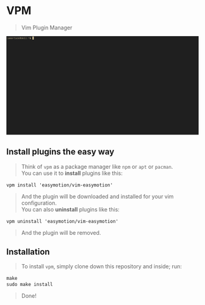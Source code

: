 # VPM
> Vim Plugin Manager

<div width='100%' style='text-align: center; width: 100%;' align='center'>
    <img src='tty.gif'/>
</div>

## Install plugins the easy way
> Think of `vpm` as a package manager like `npm` or `apt` or `pacman`.  
> You can use it to __install__ plugins like this:

    vpm install 'easymotion/vim-easymotion'

> And the plugin will be downloaded and installed for your vim configuration.  
> You can also __uninstall__ plugins like this:

    vpm uninstall 'easymotion/vim-easymotion'

> And the plugin will be removed.

## Installation
> To install `vpm`, simply clone down this repository and inside; run:

    make
    sudo make install

> Done!

